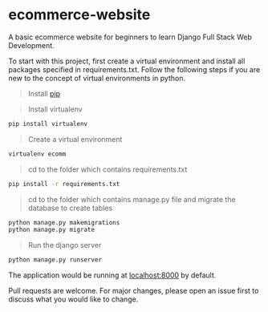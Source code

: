 # ecommerce-website
A basic ecommerce website for beginners to learn Django Full Stack Web Development.

To start with this project, first create a virtual environment and install all packages specified in requirements.txt.
Follow the following steps if you are new to the concept of virtual environments in python.

> Install [pip](https://pypi.org/project/pip/)

> Install virtualenv
```bash
pip install virtualenv
```
> Create a virtual environment
```bash
virtualenv ecomm
```
> cd to the folder which contains requirements.txt
```bash
pip install -r requirements.txt
```
> cd to the folder which contains manage.py file and migrate the database to create tables
```bash
python manage.py makemigrations
python manage.py migrate
```
> Run the django server
```bash
python manage.py runserver
```
The application would be running at [localhost:8000](localhost:8000/home/) by default.

Pull requests are welcome. For major changes, please open an issue first to discuss what you would like to change.
